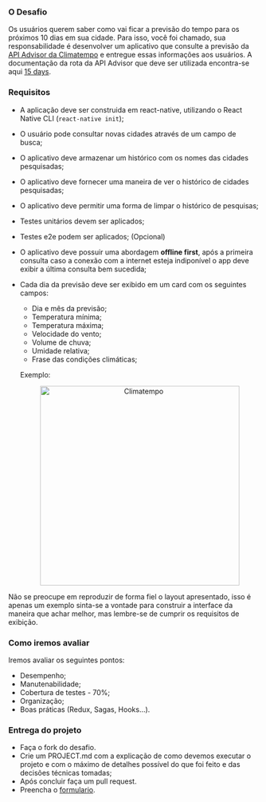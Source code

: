 ### O Desafio
Os usuários querem saber como vai ficar a previsão do tempo para os próximos 10 dias em sua cidade.
Para isso, você foi chamado, sua responsabilidade é desenvolver um aplicativo que consulte a previsão da [API Advisor da Climatempo](https://advisor.climatempo.com.br/) e entregue essas informações aos usuários. A documentação da rota da API Advisor que deve ser utilizada encontra-se aqui [15 days](http://apiadvisor.climatempo.com.br/doc/index.html#api-Forecast-Forecast15DaysByCity).

### Requisitos

- A aplicação deve ser construida em react-native, utilizando o React Native CLI (`react-native init`);
- O usuário pode consultar novas cidades através de um campo de busca;
- O aplicativo deve armazenar um histórico com os nomes das cidades pesquisadas;
- O aplicativo deve fornecer uma maneira de ver o histórico de cidades pesquisadas;
- O aplicativo deve permitir uma forma de limpar o histórico de pesquisas;
- Testes unitários devem ser aplicados;
- Testes e2e podem ser aplicados; (Opcional)
- O aplicativo deve possuir uma abordagem **offline first**, após a primeira consulta caso a conexão com a internet esteja indiponível o app deve exibir
  a última consulta bem sucedida;
  
- Cada dia da previsão deve ser exibido em um card com os seguintes campos:
    * Dia e mês da previsão;
    * Temperatura mínima;
    * Temperatura máxima;
    * Velocidade do vento;
    * Volume de chuva;
    * Umidade relativa;
    * Frase das condições climáticas;
  

  Exemplo:
  
  <p align="center">
    <a href="http://www.climatempo.com.br">
        <img src="http://i.imgur.com/x3z4tYM.png" alt="Climatempo" width="400px"/>
    </a>
  </p>

Não se preocupe em reproduzir de forma fiel o layout apresentado, isso é apenas um exemplo
sinta-se a vontade para construir a interface da maneira que achar melhor, mas lembre-se de 
cumprir os requisitos de exibição.

### Como iremos avaliar

Iremos avaliar os seguintes pontos:
- Desempenho;
- Manutenabilidade;
- Cobertura de testes - 70%;  
- Organização;
- Boas práticas (Redux, Sagas, Hooks...).

### Entrega do projeto

- Faça o fork do desafio.
- Crie um PROJECT.md com a explicação de como devemos executar o projeto e com o máximo de detalhes possível do que foi feito e das decisões técnicas tomadas;
- Após concluir faça um pull request.
- Preencha o [formulario](https://docs.google.com/forms/d/e/1FAIpQLSfPIwojh04iSxIrrOJSyrMvYcStLpoO3luR11ZxBY_pkWsjGA/viewform).
